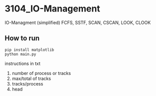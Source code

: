 # 3104_IO-Management
 IO-Managment (simplified) FCFS, SSTF, SCAN, CSCAN, LOOK, CLOOK

## How to run
```
pip install matplotlib
python main.py
```

instructions in txt <br>
1. number of process or tracks<br>
2. max/total of tracks<br>
3. tracks/process<br>
4. head<br>
